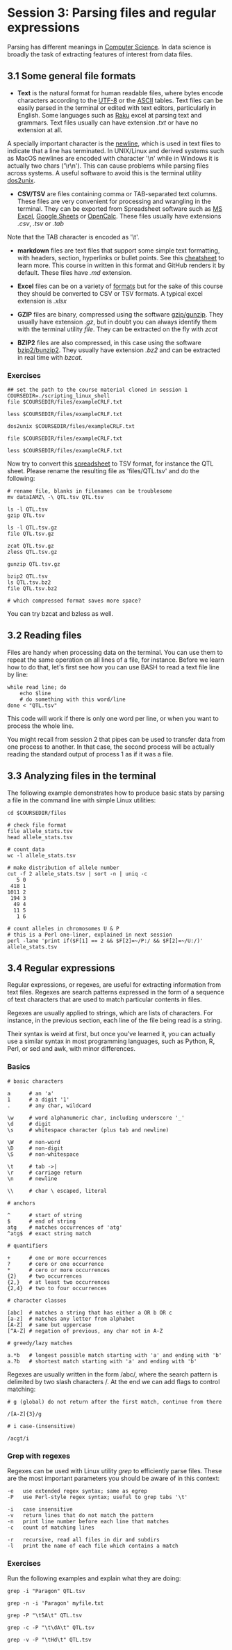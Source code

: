 # Session 3: Parsing files and regular expressions


Parsing has different meanings in [Computer Science](https://en.wikipedia.org/wiki/Parsing). 
In data science is broadly the task of extracting features of interest from data files.

## 3.1 Some general file formats 

* **Text** is the natural format for human readable files, where bytes encode characters according to the [UTF-8](https://en.wikipedia.org/wiki/UTF-8) or the [ASCII](https://en.wikipedia.org/wiki/ASCII) tables. Text files can be easily parsed in the terminal or edited with text editors, particularly in English. Some languages such as [Raku](https://raku.org) excel at parsing text and grammars. Text files usually can have extension *.txt* or have no extension at all.

A specially important character is the [newline](https://en.wikipedia.org/wiki/Newline), which is used in text files to indicate that a line has terminated. In UNIX/Linux and derived systems such as MacOS newlines are encoded with character '\n' while in Windows it is actually two chars ('\r\n'). This can cause problems while parsing files across systems. A useful software to avoid this is the terminal utility [dos2unix](http://manpages.ubuntu.com/manpages/focal/man1/dos2unix.1.html).

* **CSV/TSV** are files containing comma or TAB-separated text columns. These files are very convenient for processing and wrangling in the terminal. They can be exported from Spreadsheet software such as [MS Excel](https://en.wikipedia.org/wiki/Microsoft_Excel), [Google Sheets](https://en.wikipedia.org/wiki/Google_Sheets) or [OpenCalc](https://en.wikipedia.org/wiki/OpenOffice.org). These files usually have extensions *.csv*, *.tsv* or *.tab*

Note that the TAB character is encoded as '\t'.

* **markdown** files are text files that support some simple text formatting, with headers, section, hyperlinks or bullet points. See this [cheatsheet](https://github.com/adam-p/markdown-here/wiki/Markdown-Cheatsheet) to learn more. This course in written in this format and GitHub renders it by default. These files have *.md* extension. 

* **Excel** files can be on a variety of [formats](https://support.microsoft.com/en-us/office/file-formats-that-are-supported-in-excel-0943ff2c-6014-4e8d-aaea-b83d51d46247) but for the sake of this course they should be converted to CSV or TSV formats. A typical excel extension is *.xlsx*

* **GZIP** files are binary, compressed using the software [gzip/gunzip](https://en.wikipedia.org/wiki/Gzip). They usually have extension *.gz*, but in doubt you can always identify them with the terminal utility *file*. They can be extracted on the fly with *zcat*

* **BZIP2** files are also compressed, in this case using the software [bzip2/bunzip2](https://en.wikipedia.org/wiki/Bzip2). They usually have extension *.bz2* and can be extracted in real time with *bzcat*.

<!-- * *tar* files are actually bundles of files which can be extracted using the utility [tar](https://en.wikipedia.org/wiki/Tar_(computing). -->

### Exercises

```
## set the path to the course material cloned in session 1
COURSEDIR=./scripting_linux_shell
file $COURSEDIR/files/exampleCRLF.txt 

less $COURSEDIR/files/exampleCRLF.txt

dos2unix $COURSEDIR/files/exampleCRLF.txt

file $COURSEDIR/files/exampleCRLF.txt

less $COURSEDIR/files/exampleCRLF.txt
```

Now try to convert this [spreadsheet](https://docs.google.com/spreadsheets/d/1h9ELze4Idjr5NTtksK11i1JQh6EyI7ZrPKLcT8AxoEk) to TSV format, for instance the QTL sheet. Please rename the resulting file as 'files/QTL.tsv' and do the following:

```
# rename file, blanks in filenames can be troublesome
mv dataIAMZ\ -\ QTL.tsv QTL.tsv

ls -l QTL.tsv
gzip QTL.tsv

ls -l QTL.tsv.gz
file QTL.tsv.gz

zcat QTL.tsv.gz
zless QTL.tsv.gz

gunzip QTL.tsv.gz

bzip2 QTL.tsv
ls QTL.tsv.bz2
file QTL.tsv.bz2

# which compressed format saves more space?

```
You can try bzcat and bzless as well.


## 3.2 Reading files 

Files are handy when processing data on the terminal. 
You can use them to repeat the same operation on all lines of a file, for instance.
Before we learn how to do that, let's first see how you can use BASH to read a text file
line by line:

```
while read line; do
	echo $line
	# do something with this word/line
done < "QTL.tsv"
```

This code will work if there is only one word per line, or when you want to process the whole line. 

You might recall from session 2 that pipes can be used to transfer data from one process to another. In that case, the second process will be actually reading the standard output of process 1 as if it was a file. 
<!-- ## 3.3 Writing to files --> 

## 3.3 Analyzing files in the terminal

The following example demonstrates how to produce basic stats by parsing a file in the command line with simple Linux utilities:

```
cd $COURSEDIR/files

# check file format
file allele_stats.tsv
head allele_stats.tsv

# count data
wc -l allele_stats.tsv

# make distribution of allele number 
cut -f 2 allele_stats.tsv | sort -n | uniq -c
   5 0
 418 1
1011 2
 194 3
  49 4
  11 5
   1 6

# count alleles in chromosomes U & P
# this is a Perl one-liner, explained in next session
perl -lane 'print if($F[1] == 2 && $F[2]=~/P:/ && $F[2]=~/U:/)' allele_stats.tsv

```

## 3.4 Regular expressions

Regular expressions, or regexes, are useful for extracting information from text files.
Regexes are search patterns expressed in the form of a sequence of text characters
that are used to match particular contents in files.

Regexes are usually applied to strings, which are lists of characters.
For instance, in the previous section, each line of the file being read is a string.

Their syntax is weird at first, but once you’ve learned it, 
you can actually use a similar syntax in most programming languages, 
such as Python, R, Perl, or sed and awk, with minor differences.

### Basics

```
# basic characters

a      # an 'a'
1      # a digit '1'
.      # any char, wildcard

\w     # word alphanumeric char, including underscore '_'
\d     # digit 
\s     # whitespace character (plus tab and newline)  

\W     # non-word
\D     # non-digit
\S     # non-whitespace

\t     # tab ->|
\r     # carriage return 
\n     # newline

\\     # char \ escaped, literal

# anchors

^      # start of string
$      # end of string
atg    # matches occurrences of 'atg' 
^atg$  # exact string match

# quantifiers

+      # one or more occurrences
?      # cero or one occurrence
*      # cero or more occurrences
{2}    # two occurrences
{2,}   # at least two occurrences
{2,4}  # two to four occurrences

# character classes

[abc]  # matches a string that has either a OR b OR c
[a-z]  # matches any letter from alphabet
[A-Z]  # same but uppercase
[^A-Z] # negation of previous, any char not in A-Z

# greedy/lazy matches

a.*b   # longest possible match starting with 'a' and ending with 'b'
a.?b   # shortest match starting with 'a' and ending with 'b' 

```

Regexes are usually written in the form /abc/, where the search pattern is delimited by two slash characters /. At the end we can add flags to control matching:

```
# g (global) do not return after the first match, continue from there

/[A-Z]{3}/g

# i case-(insensitive)

/acgt/i

```

### Grep with regexes

Regexes can be used with Linux utility *grep* to efficiently parse files.
These are the most important parameters you should be aware of in this context:

```
-e   use extended regex syntax; same as egrep
-P   use Perl-style regex syntax; useful to grep tabs '\t'

-i   case insensitive
-v   return lines that do not match the pattern
-n   print line number before each line that matches
-c   count of matching lines

-r   recursive, read all files in dir and subdirs
-l   print the name of each file which contains a match
```


### Exercises

Run the following examples and explain what they are doing:

```
grep -i "Paragon" QTL.tsv

grep -n -i 'Paragon' myfile.txt

grep -P "\t5A\t" QTL.tsv

grep -c -P "\t\dA\t" QTL.tsv

grep -v -P "\tHd\t" QTL.tsv

```


